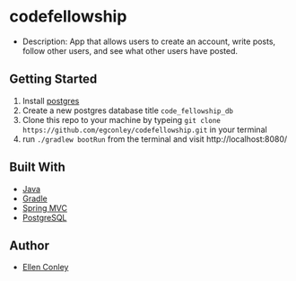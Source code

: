 # codefellowship

- Description: App that allows users to create an account, write posts, follow other users, and see what other users have posted.

## Getting Started
1. Install [postgres](https://www.postgresql.org/download/)
2. Create a new postgres database title `code_fellowship_db`
3. Clone this repo to your machine by typeing `git clone https://github.com/egconley/codefellowship.git` in your terminal
4. run `./gradlew bootRun` from the terminal and visit http://localhost:8080/

## Built With
* [Java](https://www.java.com/en/)
* [Gradle](https://gradle.org/)
* [Spring MVC](https://docs.spring.io/spring/docs/current/spring-framework-reference/web.html)
* [PostgreSQL](https://www.postgresql.org/)

## Author
* [Ellen Conley](https://github.com/egconley)
